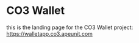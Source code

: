 # CO3 Wallet 

this is the landing page for the CO3 Wallet project: https://walletapp.co3.apeunit.com


